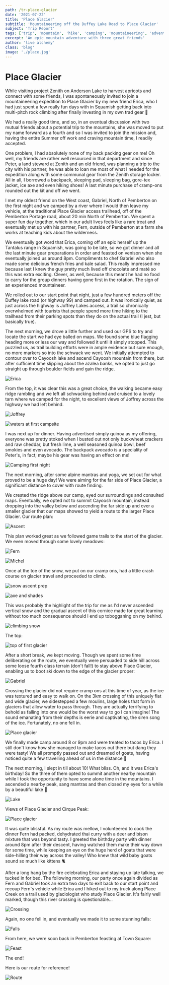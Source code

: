 ```yaml
---
path: /tr-place-glacier
date: '2021-07-22'
title: 'Place Glacier'
subtitle: 'Mountaineering off the Duffey Lake Road to Place Glacier'
subject: 'Trip Report'
tags: ['trip', 'mountain', 'hike', 'camping', 'mountaineering', 'adventure', 'travel', 'pacific', 'north', 'west']
excerpt: 'An epic mountain adventure with three great friends'
author: 'live alchemy'
class: 'blog'
image: './place.jpg'
---
```

# Place Glacier

While visiting project Zenith on Anderson Lake to harvest apricots and connect with some friends, I was spontaneously invited to join a mountaineering expedition to Place Glacier by my new friend Erica, who I had just spent a few really fun days with in Squamish getting back into multi-pitch rock climbing after finally investing in my own trad gear 🎉

We had a really good time, and so, in an eventual discussion with two mutual friends about a potential trip to the mountains, she was moved to put my name forward as a fourth and so I was invited to join the mission and, having the entire Summer off work and craving mountain time, I readily accepted.

One problem, I had absolutely none of my back packing gear on me! Oh well, my friends are rather well resourced in that department and since Peter, a land steward at Zenith and an old friend, was planning a trip to the city with his partner, he was able to loan me most of what I needed for the expedition along with some communal gear from the Zenith storage locker. All in all, I borrowed a backpack, sleeping pad, sleeping bag, gore-tex jacket, ice axe and even hiking shoes! A last minute purchase of cramp-ons rounded out the kit and off we went.

I met my oldest friend on the West coast, Gabriel, North of Pemberton on the first night and we camped by a river where I would then leave my vehicle, at the traditional Place Glacier access trailhead, off of the Pemberton Portage road, about 20 min North of Pemberton. We spent a super fun day together, which in our adult lives feels like a rare treat and eventually met up with his partner, Fern, outside of Pemberton at a farm she works at teaching kids about the wilderness.

We eventually got word that Erica, coming off an epic herself up the Tantalus range in Squamish, was going to be late, so we got dinner and all the last minute gear preparations in order and feasted on venison when she eventually joined us around 8pm. Compliments to chef Gabriel who also made some delicious french fries and kale salad. This really impressed me because last I knew the guy pretty much lived off chocolate and maté so this was extra exciting. Clever, as well, because this meant he had no food to carry for the group dinners having gone first in the rotation. The sign of an experienced mountaineer.

We rolled out to our start point that night, just a few hundred meters off the Duffey lake road (or highway 99) and camped out. It was ironically quiet, as just across the highway is Joffrey Lakes access, a trail so chronically overwhelmed with tourists that people spend more time hiking to the trailhead from their parking spots than they do on the actual trail (I jest, but basically true).

The next morning, we drove a little further and used our GPS to try and locate the start we had eye balled on maps. We found some blue flagging heading more or less our way and followed it until it simply stopped. This puzzled us, as trail building efforts were in ample evidence but sure enough, no more markers so into the schwack we went. We initially attempted to contour over to Cayoosh lake and ascend Cayoosh mountain from there, but after sufficient time slipping about the azalea banks, we opted to just go straight up through boulder fields and gain the ridge.

![Erica](./erica.jpg)

From the top, it was clear this was a great choice, the walking became easy ridge rambling and we left all schwacking behind and cruised to a lovely tarn where we camped for the night, to excellent views of Joffrey across the highway we had left behind.

![Joffrey](./joffrey.jpg)

![waters at first campsite](./first-night-water.jpg)

I was next up for dinner. Having advertised simply quinoa as my offering, everyone was pretty stoked when I busted out not only buckwheat crackers and raw cheddar, but fresh lime, a well seasoned quinoa bowl, beef smokies and even avocado. The backpack avocado is a speciality of Peter's, in fact; maybe his gear was having an effect on me!

![Camping first night](./first-night.jpg)

The next morning, after some alpine mantras and yoga, we set out for what proved to be a huge day! We were aiming for the far side of Place Glacier, a significant distance to cover with route finding.

We crested the ridge above our camp, eyed our surroundings and consulted maps. Eventually, we opted not to summit Cayoosh mountain, instead dropping into the valley below and ascending the far side up and over a smaller glacier that our maps showed to yield a route to the larger Place Glacier. Our route plan:

![Ascent](./ascent-route.png)

This plan worked great as we followed game trails to the start of the glacier. We even moved through some lovely meadows:

![Fern](./fern-meadow.jpg)

![Michel](./alpine-meadows.jpg)

Once at the toe of the snow, we put on our cramp ons, had a little crash course on glacier travel and proceeded to climb.

![snow ascent prep](./glacier-ascent.jpg)

![axe and shades](./axe-shades.jpg)

This was probably the highlight of the trip for me as I'd never ascended vertical snow and the gradual ascent of this cornice made for great learning without too much consequence should I end up tobogganing on my behind.

![climbing snow](./glacier-ascent-3.jpg)

The top:

![top of first glacier](./glacier-top.jpg)

After a short break, we kept moving. Though we spent some time deliberating on the route, we eventually were persuaded to side hill across some loose fourth class terrain (don't fall!) to stay above Place Glacier, enabling us to boot ski down to the edge of the glacier proper:

![Gabriel](gabriel.jpg)

Crossing the glacier did not require cramp ons at this time of year, as the ice was textured and easy to walk on. On the 3km crossing of this uniquely flat and wide glacier, we sidestepped a few moulins, large holes that form in glaciers that allow water to pass through. They are actually terrifying to behold as falling into one would be the worst way to go I can imagine! The sound emanating from their depths is eerie and captivating, the siren song of the ice. Fortunately, no one fell in.

![Place glacier](place.jpg)

We finally made camp around 8 or 9pm and were treated to tacos by Erica. I still don't know how she managed to make tacos out there but dang they were tasty! We all promptly passed out and dreamed of goats, having noticed quite a few travelling ahead of us in the distance 🐐

The next morning, I slept in till about 10! What bliss. Oh, and it was Erica's birthday! So the three of them opted to summit another nearby mountain while I took the opportunity to have some alone time in the mountains. I ascended a nearby peak, sang mantras and then closed my eyes for a while by a beautiful lake 🧘

![Lake](alpine-lake.jpg)

Views of Place Glacier and Cirque Peak:

![Place glacier](place-glacier.jpg)

It was quite blissful. As my route was mellow, I volunteered to cook the dinner Fern had packed, dehydrated thai curry with a deer and bison mixture that was beyond tasty. I greeted the birthday party with dinner around 8pm after their descent, having watched them make their way down for some time, while keeping an eye on the huge herd of goats that were side-hilling their way across the valley! Who knew that wild baby goats sound so much like kittens 🐈

After a long hang by the fire celebrating Erica and staying up late talking, we tucked in for bed. The following morning, our party once again divided as Fern and Gabriel took an extra two days to exit back to our start point and recoup Fern's vehicle while Erica and I hiked out to my truck along Place Creek on a trail used by glaciologist who study Place Glacier. It's fairly well marked, though this river crossing is questionable...

![Crossing](river-crossing.jpg)

Again, no one fell in, and eventually we made it to some stunning falls:

![Falls](falls.jpg)

From here, we were soon back in Pemberton feasting at Town Square:

![Feast](post-feast.jpg)

The end!

Here is our route for reference!

![Route](./map.png)
